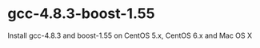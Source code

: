 gcc-4.8.3-boost-1.55
====================

Install gcc-4.8.3 and boost-1.55 on CentOS 5.x, CentOS 6.x and Mac OS X
